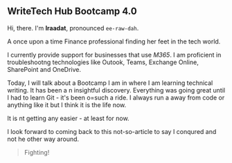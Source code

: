## WriteTech Hub Bootcamp 4.0

Hi, there. I'm **Iraadat**, pronounced `ee-raw-dah`.

A once upon a time Finance professional finding her feet in the tech world.

I currently provide support for businesses that use _M365_. I am proficient in troubleshootng technologies like Outook, Teams, Exchange Online, SharePoint and OneDrive.

Today, I will talk about a Bootcamp I am in where I am learning technical writing. It has been a n insightful discovery. Everything was going great until I had to learn Git - it's been o=such a ride.
I always run a away from code or anything like it but I think it is the life now. 

It is nt getting any easier - at least for now.

I look forward to coming back to this not-so-article to say I conqured and not he other way around.

> Fighting!
